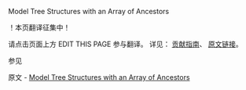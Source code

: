  Model Tree Structures with an Array of Ancestors

 ！本页翻译征集中！

请点击页面上方 EDIT THIS PAGE 参与翻译。
详见：
[贡献指南]( https://github.com/JinMuInfo/MongoDB-Manual-zh/blob/master/CONTRIBUTING.md )、
[原文链接](  https://docs.mongodb.com/manual/tutorial/model-tree-structures-with-ancestors-array/  )。

 参见

原文 - [Model Tree Structures with an Array of Ancestors]( https://docs.mongodb.com/manual/tutorial/model-tree-structures-with-ancestors-array/ )

